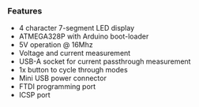 ### Features

- 4 character 7-segment LED display
- ATMEGA328P with Arduino boot-loader
- 5V operation @ 16Mhz
- Voltage and current measurement
- USB-A socket for current passthrough measurement
- 1x button to cycle through modes
- Mini USB power connector
- FTDI programming port
- ICSP port
